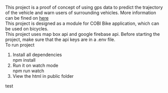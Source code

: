 This project is a proof of concept of using gps data to predict the trajectory of the vehicle and warn users of surrounding vehicles.
More information can be fined on [here](./Research%20Poster.pdf)\
This project is designed as a module for COBI Bike application, which can be used on bicycles.\
This project uses map box api and google firebase api.
Before starting the project, make sure that the api keys are in a .env file.\
To run project

1. Install all dependencies\
   npm install
2. Run it on watch mode\
   npm run watch
3. View the html in public folder

test
